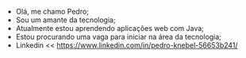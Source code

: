 - Olá, me chamo Pedro;
- Sou um amante da tecnologia;
- Atualmente estou aprendendo aplicações web com Java;
- Estou procurando uma vaga para iniciar na área da tecnologia;
- Linkedin << https://www.linkedin.com/in/pedro-knebel-56653b241/

<!---
pedrokne/pedrokne is a ✨ special ✨ repository because its `README.md` (this file) appears on your GitHub profile.
You can click the Preview link to take a look at your changes.
--->
